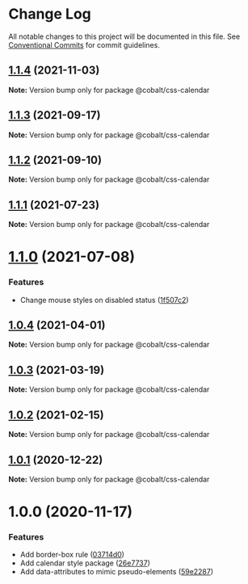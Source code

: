 # Change Log

All notable changes to this project will be documented in this file.
See [Conventional Commits](https://conventionalcommits.org) for commit guidelines.

## [1.1.4](https://github.com/Talkdesk/cobalt/compare/@cobalt/css-calendar@1.1.3...@cobalt/css-calendar@1.1.4) (2021-11-03)

**Note:** Version bump only for package @cobalt/css-calendar





## [1.1.3](https://github.com/Talkdesk/cobalt/compare/@cobalt/css-calendar@1.1.2...@cobalt/css-calendar@1.1.3) (2021-09-17)

**Note:** Version bump only for package @cobalt/css-calendar





## [1.1.2](https://github.com/Talkdesk/cobalt/compare/@cobalt/css-calendar@1.1.1...@cobalt/css-calendar@1.1.2) (2021-09-10)

**Note:** Version bump only for package @cobalt/css-calendar





## [1.1.1](https://github.com/Talkdesk/cobalt/compare/@cobalt/css-calendar@1.1.0...@cobalt/css-calendar@1.1.1) (2021-07-23)

**Note:** Version bump only for package @cobalt/css-calendar





# [1.1.0](https://github.com/Talkdesk/cobalt/compare/@cobalt/css-calendar@1.0.4...@cobalt/css-calendar@1.1.0) (2021-07-08)


### Features

* Change mouse styles on disabled status ([1f507c2](https://github.com/Talkdesk/cobalt/commit/1f507c21098211d83eb751f37aa26c70ec41d8a2))





## [1.0.4](https://github.com/Talkdesk/cobalt/compare/@cobalt/css-calendar@1.0.3...@cobalt/css-calendar@1.0.4) (2021-04-01)

**Note:** Version bump only for package @cobalt/css-calendar





## [1.0.3](https://github.com/Talkdesk/cobalt/compare/@cobalt/css-calendar@1.0.2...@cobalt/css-calendar@1.0.3) (2021-03-19)

**Note:** Version bump only for package @cobalt/css-calendar





## [1.0.2](https://github.com/Talkdesk/cobalt/compare/@cobalt/css-calendar@1.0.1...@cobalt/css-calendar@1.0.2) (2021-02-15)

**Note:** Version bump only for package @cobalt/css-calendar





## [1.0.1](https://github.com/Talkdesk/cobalt/compare/@cobalt/css-calendar@1.0.0...@cobalt/css-calendar@1.0.1) (2020-12-22)

**Note:** Version bump only for package @cobalt/css-calendar





# 1.0.0 (2020-11-17)


### Features

* Add border-box rule ([03714d0](https://github.com/Talkdesk/cobalt/commit/03714d0eba2de2a3e37ef8913c1284a90087acd6))
* Add calendar style package ([26e7737](https://github.com/Talkdesk/cobalt/commit/26e77372aa6ed8209d622fe947e08a140567fd1c))
* Add data-attributes to mimic pseudo-elements ([59e2287](https://github.com/Talkdesk/cobalt/commit/59e2287fd9bada11a504fc8d4a046169d95e720c))
